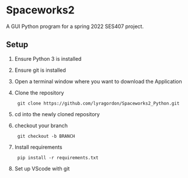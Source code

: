 # Spaceworks2
A GUI Python program for a spring 2022 SES407 project.
## Setup
1. Ensure Python 3 is installed
2. Ensure git is installed
3. Open a terminal window where you want to download the Application
4. Clone the repository

		git clone https://github.com/lyragordon/Spaceworks2_Python.git
5. cd into the newly cloned repository
6. checkout your branch
 
		git checkout -b BRANCH
7. Install requirements
 
		pip install -r requirements.txt
8. Set up VScode with git
